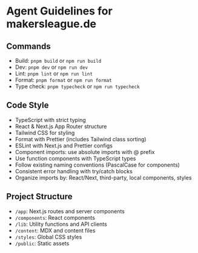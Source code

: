 # Agent Guidelines for makersleague.de

## Commands
- Build: `pnpm build` or `npm run build`
- Dev: `pnpm dev` or `npm run dev` 
- Lint: `pnpm lint` or `npm run lint`
- Format: `pnpm format` or `npm run format`
- Type check: `pnpm typecheck` or `npm run typecheck`

## Code Style
- TypeScript with strict typing
- React & Next.js App Router structure
- Tailwind CSS for styling
- Format with Prettier (includes Tailwind class sorting)
- ESLint with Next.js and Prettier configs
- Component imports: use absolute imports with @ prefix
- Use function components with TypeScript types
- Follow existing naming conventions (PascalCase for components)
- Consistent error handling with try/catch blocks
- Organize imports by: React/Next, third-party, local components, styles

## Project Structure
- `/app`: Next.js routes and server components
- `/components`: React components
- `/lib`: Utility functions and API clients
- `/content`: MDX and content files
- `/styles`: Global CSS styles
- `/public`: Static assets